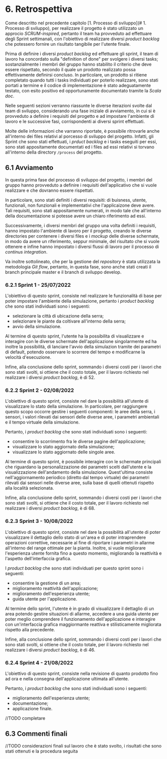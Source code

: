 # 6. Retrospettiva
Come descritto nel precedente capitolo [1. Processo di sviluppo](# 1. Processo di sviluppo), per realizzare il progetto è stato utilizzato un approcio _SCRUM-inspired_, pertanto il team ha provveduto ad effettuare degli Sprint settimanali, con l'obiettivo di realizzare diversi _product backlog_ che potessero fornire un risultato tangibile per l'utente finale.

Prima di definire i diversi _product backlog_ ed effettuare gli sprint, il team di lavoro ha concordato sulla "definition of done" per svolgere i diversi tasks; sostanzialmente i membri del gruppo hanno stabilito il criterio che deve essere rispettato, secondo il quale un prodotto realizzato possa effettivamente definirsi concluso. In particolare, un prodotto si ritiene completato quando tutti i tasks individuati per poterlo realizzare, sono stati portati a termine e il codice di implementazione è stato adeguatamente testato, con esito positivo ed opportunamente documentato tramite la _Scala doc_.

Nelle seguenti sezioni verranno riassunte le diverse iterazioni svolte dal team di sviluppo, considerando una fase iniziale di avviamento, in cui si è provveduto a definire i requisiti del progetto e ad impostare l'ambiente di lavoro e le successive fasi, corrispondenti ai diversi sprint effettuati.

Molte delle informazioni che varranno riportate, è possibile ritrovarle anche all'interno dei files relativi al porcesso di sviluppo del progetto. Infatti, gli Sprint che sono stati effettuati, i _prduct backlog_ e i tasks eseguiti per essi, sono stati appositamente documentati ed i files ad essi relativi si torvano all'interno della directory `/process` del progetto.

## 6.1 Avviamento
In questa prima fase del processo di sviluppo del progetto, i membri del gruppo hanno provveduto a definire i requisiti dell'applicativo che si vuole realizzare e che dovranno essere rispettati.

In particolare, sono stati definiti i diversi requisiti: di buisness, utente, funzionali, non funzionali e implementativi che l'applicaizone deve avere. Tali requisiti, sono stati appositamente numerati, in modo tale che all'interno della documentazione si potesse avere un chiaro riferimento ad essi.

Successivamente, i diversi membri del gruppo una volta definiti i requisiti, hanno impostato l'ambiente di lavoro per il progetto, creando le diverse directories per contenere i diversi files e i _mockup_ delle diverse schermate, in modo da avere un riferimento, seppur minimale, del risultato che si vuole ottenere e infine hanno impostato i diversi flussi di lavoro per il processo di _continus integration_.

Va inoltre sottolineato, che per la gestione del _repository_ è stata utilizzata la metodologia _Git flow_, pertanto, in questa fase, sono anche stati creati il branch principale master e il branch di sviluppo develop.

### 6.2.1 Sprint 1 - 25/07/2022
L'obiettivo di questo sprint, consiste nel realizzare le funzionalità di base per poter impostare l'ambiente della simulazione, pertanto i _product backlog_ che sono stati individuati sono i seguenti:

- selezionare la città di ubicazione della serra;
- selezionare le piante da coltivare all'interno della serra;
- avvio della simulazione.

Al termine di questo sprint, l'utente ha la possibilita di visualizzare e interagire con le diverse schermate dell'applicazione singolarmente ed ha inoltre la possibilità, di lanciare l'avvio della simulazion tramite dei parametri di default, potendo osservare lo scorrere del tempo e modificarne la velocità d'esecuzione.

Infine, alla conclusione dello sprint, sommando i diversi costi per i lavori che sono stati svolti, si ottiene che il costo totale, per il lavoro richiesto nel realizzare i diversi _product backlog_, è di 52.

### 6.2.2 Sprint 2 - 02/08/2022
L'obiettivo di questo sprint, consiste nel dare la possibilità all'utente di visualizzare lo stato della simulazione. In particolare, per raggiungere questo scopo occorre gestire i seguenti componenti: le aree della serra, i sensori, i valori rilevati dai sensori delle diverse aree, i parametri ambientali e il tempo virtuale della simulazione.

Pertanto, i _product backlog_ che sono stati individuati sono i seguenti:

- consentire lo scorrimento fra le diverse pagine dell'applicazione;
- visualizzare lo stato aggiornato della simulazione;
- visualizzare lo stato aggiornato delle singole aree.

Al termine di questo sprint, è possibile interagire con le schermate principali che riguardano la personalizzazione dei parametri scelti dall'utente e la visualizzazione dell'andamento della simulazione. Quest'ultima consiste nell'aggiornamento periodico (diretto dal tempo virtuale) dei parametri rilevati dai sensori nelle diverse aree, sulla base di quelli ottenuti rispetto alla località selezionata.

Infine, alla conclusione dello sprint, sommando i diversi costi per i lavori che sono stati svolti, si ottiene che il costo totale, per il lavoro richiesto nel realizzare i diversi _product backlog_, è di 68.

### 6.2.3 Sprint 3 - 10/08/2022
L'obiettivo di questo sprint, consiste nel dare la possibilità all'utente di poter visualizzare il dettaglio dello stato di un'area e di poter intraprendere operazioni correttive, necessarie al fine di riportare i parametri in allarme all'interno del range ottimale per la pianta. Inoltre, si vuole migliorare l'esperienza utente fornita fino a questo momento, migliorando la reattività e l'aspetto dell'interfaccia grafica. 

I _product backlog_ che sono stati individuati per questo sprint sono i seguenti:

- consentire la gestione di un area;
- miglioramento reattività dell'applicazione;
- miglioramento dell'esperienza utente;
- guida utente per l'applicazione.

Al termine dello sprint, l'utente è in grado di visualizzare il dettaglio di un area potendo gestire situazioni di allarme, accedere a una guida utente per poter meglio comprendere il funzionamento dell'applicazione e interagire con un'interfaccia grafica maggiormante reattiva e stilisticamente migliorata rispetto alla precedente.

Infine, alla conclusione dello sprint, sommando i diversi costi per i lavori che sono stati svolti, si ottiene che il costo totale, per il lavoro richiesto nel realizzare i diversi _product backlog_, è di 46.

### 6.2.4 Sprint 4 - 21/08/2022
L'obiettivo di questo sprint, consiste nella revisione di quanto prodotto fino ad ora e nella consegna dell'applicazione ultimata all'utente.

Pertanto, i _product backlog_ che sono stati individuati sono i seguenti:

- miglioramento dell'esperienza utente;
- documentazione;
- applicazione finale.

//TODO completare

## 6.3 Commenti finali
//TODO considerazioni finali sul lavoro che è stato svolto, i risultati che sono stati ottenuti e la procedura seguita
